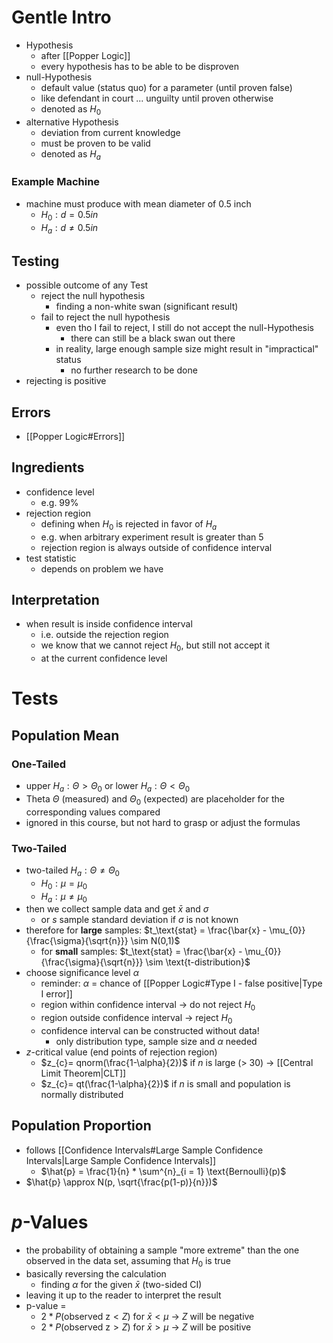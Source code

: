 # Gentle Intro
- Hypothesis 
	- after [[Popper Logic]]
	- every hypothesis has to be able to be disproven
- null-Hypothesis
	- default value (status quo) for a parameter (until proven false)
	- like defendant in court ... unguilty until proven otherwise
	- denoted as $H_0$
- alternative Hypothesis
	- deviation from current knowledge
	- must be proven to be valid
	- denoted as $H_a$
### Example Machine
- machine must produce with mean diameter of 0.5 inch
	- $H_{0}: d = 0.5in$
	- $H_{a}: d \neq 0.5 in$
## Testing
- possible outcome of any Test
	- reject the null hypothesis
		- finding a non-white swan (significant result)
	- fail to reject the null hypothesis
		- even tho I fail to reject, I still do not accept the null-Hypothesis
			- there can still be a black swan out there
		- in reality, large enough sample size might result in "impractical" status 
			- no further research to be done
- rejecting is positive
## Errors
- [[Popper Logic#Errors]]
## Ingredients
- confidence level
	- e.g. 99%
- rejection region
	- defining when $H_0$ is rejected in favor of $H_a$
	- e.g. when arbitrary experiment result is greater than 5
	- rejection region is always outside of confidence interval
- test statistic
	- depends on problem we have
## Interpretation
- when result is inside confidence interval
	- i.e. outside the rejection region
	- we know that we cannot reject $H_0$, but still not accept it
	- at the current confidence level
# Tests
## Population Mean
### One-Tailed 
- upper $H_{a}: \Theta > \Theta_0$ or lower $H_{a}: \Theta < \Theta_0$ 
- Theta $\Theta$ (measured) and $\Theta_0$ (expected) are placeholder for the corresponding values compared
- ignored in this course, but not hard to grasp or adjust the formulas
### Two-Tailed
- two-tailed $H_{a}: \Theta \neq \Theta_0$ 
	- $H_{0} : \mu = \mu_0$
	- $H_{a} : \mu \neq \mu_0$
- then we collect sample data and get $\bar{x}$ and $\sigma$
	- or $s$ sample standard deviation if $\sigma$ is not known
- therefore for **large** samples: $t_\text{stat} = \frac{\bar{x} - \mu_{0}}{\frac{\sigma}{\sqrt{n}}} \sim N(0,1)$
	- for **small** samples: $t_\text{stat} = \frac{\bar{x} - \mu_{0}}{\frac{\sigma}{\sqrt{n}}} \sim \text{t-distribution}$
- choose significance level $\alpha$
	- reminder: $\alpha$ = chance of [[Popper Logic#Type I - false positive|Type I error]]
	- region within confidence interval -> do not reject $H_0$
	- region outside confidence interval -> reject $H_0$
	- confidence interval can be constructed without data!
		- only distribution type, sample size and $\alpha$ needed
- $z$-critical value (end points of rejection region)
	- $z_{c}= qnorm(\frac{1-\alpha}{2})$ if $n$ is large (> 30) -> [[Central Limit Theorem|CLT]]
	- $z_{c}= qt(\frac{1-\alpha}{2})$ if $n$ is small and population is normally distributed
## Population Proportion
- follows [[Confidence Intervals#Large Sample Confidence Intervals|Large Sample Confidence Intervals]]
	-  $\hat{p} = \frac{1}{n} * \sum^{n}_{i = 1} \text{Bernoulli}(p)$ 
- $\hat{p} \approx N(p, \sqrt{\frac{p(1-p)}{n}})$
# $p$-Values
- the probability of obtaining a sample "more extreme" than the one observed in the data set, assuming that $H_0$ is true
- basically reversing the calculation
	- finding $\alpha$ for the given $\bar{x}$ (two-sided CI)
- leaving it up to the reader to interpret the result
- p-value = 
	- $2 * P(\text{observed z} < Z)$ for $\bar{x} < \mu$ -> $Z$ will be negative
	- $2 * P(\text{observed z} > Z)$ for $\bar{x} > \mu$ -> $Z$ will be positive
